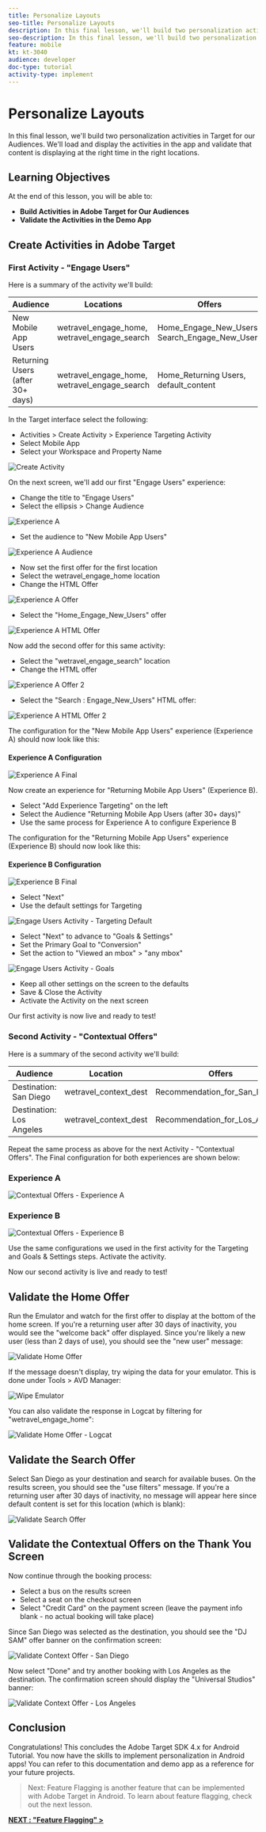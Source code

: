 ```yaml
---
title: Personalize Layouts
seo-title: Personalize Layouts
description: In this final lesson, we'll build two personalization activities in Target for our Audiences. We'll load and display the activities in the app and validate that content is displaying at the right time in the right locations.  
seo-description: In this final lesson, we'll build two personalization activities in Target for our Audiences. We'll load and display the activities in the app and validate that content is displaying at the right time in the right locations.
feature: mobile
kt: kt-3040
audience: developer
doc-type: tutorial
activity-type: implement
---
```


# Personalize Layouts

In this final lesson, we'll build two personalization activities in Target for our Audiences. We'll load and display the activities in the app and validate that content is displaying at the right time in the right locations.

## Learning Objectives

At the end of this lesson, you will be able to:

* **Build Activities in Adobe Target for Our Audiences**
* **Validate the Activities in the Demo App**

## Create Activities in Adobe Target

### First Activity - "Engage Users"

Here is a summary of the activity we'll build:

| Audience | Locations | Offers |
|---|---|---|
| New Mobile App Users | wetravel_engage_home, wetravel_engage_search | Home_Engage_New_Users, Search_Engage_New_Users |
| Returning Users (after 30+ days) | wetravel_engage_home, wetravel_engage_search | Home_Returning Users, default_content |

In the Target interface select the following:

* Activities > Create Activity > Experience Targeting Activity
* Select Mobile App
* Select your Workspace and Property Name

![Create Activity](assets/activity_create.jpg)

On the next screen, we'll add our first "Engage Users" experience:

* Change the title to "Engage Users"
* Select the ellipsis > Change Audience

![Experience A](assets/activity_engage_users_a.jpg)

* Set the audience to "New Mobile App Users"

![Experience A Audience](assets/activity_engage_users_a_audience.jpg)

* Now set the first offer for the first location
* Select the wetravel_engage_home location
* Change the HTML Offer

![Experience A Offer](assets/activity_engage_users_a_offer.jpg)

* Select the "Home_Engage_New_Users" offer

![Experience A HTML Offer](assets/activity_engage_users_a_html_offer.jpg)

Now add the second offer for this same activity:

* Select the "wetravel_engage_search" location
* Change the HTML offer

![Experience A Offer 2](assets/activity_engage_users_a_offer2.jpg)

* Select the "Search : Engage_New_Users" HTML offer:

![Experience A HTML Offer 2](assets/activity_engage_users_a_html_offer2.jpg)

The configuration for the "New Mobile App Users" experience (Experience A) should now look like this:

#### Experience A Configuration

![Experience A Final](assets/activity_engage_users_a_final.jpg)

Now create an experience for "Returning Mobile App Users" (Experience B).

* Select "Add Experience Targeting" on the left
* Select the Audience "Returning Mobile App Users (after 30+ days)"
* Use the same process for Experience A to configure Experience B

The configuration for the "Returning Mobile App Users" experience (Experience B) should now look like this:

#### Experience B Configuration

![Experience B Final](assets/activity_engage_users_b_final.jpg)

* Select "Next"
* Use the default settings for Targeting

![Engage Users Activity - Targeting Default](assets/activity_engage_users_targeting.jpg)

* Select "Next" to advance to "Goals & Settings"
* Set the Primary Goal to "Conversion"
* Set the action to "Viewed an mbox" > "any mbox"

![Engage Users Activity - Goals](assets/activity_engage_users_goals.jpg)

* Keep all other settings on the screen to the defaults
* Save & Close the Activity
* Activate the Activity on the next screen

Our first activity is now live and ready to test!

### Second Activity - "Contextual Offers"

Here is a summary of the second activity we'll build:

| Audience | Location | Offers |
| --- | --- | --- |
| Destination: San Diego | wetravel_context_dest | Recommendation_for_San_Diego |
| Destination: Los Angeles | wetravel_context_dest | Recommendation_for_Los_Angeles |

Repeat the same process as above for the next Activity - "Contextual Offers". The Final configuration for both experiences are shown below:

### Experience A

![Contextual Offers - Experience A](assets/activity_contextual_a_final.jpg)

### Experience B

![Contextual Offers - Experience B](assets/activity_contextual_b_final.jpg)

Use the same configurations we used in the first activity for the Targeting and Goals & Settings steps. Activate the activity.

Now our second activity is live and ready to test!

## Validate the Home Offer

Run the Emulator and watch for the first offer to display at the bottom of the home screen. If you're a returning user after 30 days of inactivity, you would see the "welcome back" offer displayed. Since you're likely a new user (less than 2 days of use), you should see the "new user" message:

![Validate Home Offer](assets/layout_home_validate.jpg)

If the message doesn't display, try wiping the data for your emulator. This is done under Tools > AVD Manager:

![Wipe Emulator](assets/layout_home_validate_avd_wipe.jpg)

You can also validate the response in Logcat by filtering for "wetravel_engage_home":

![Validate Home Offer - Logcat](assets/layout_home_validate_logcat.jpg)

## Validate the Search Offer

Select San Diego as your destination and search for available buses. On the results screen, you should see the "use filters" message. If you're a returning user after 30 days of inactivity, no message will appear here since default content is set for this location (which is blank):

![Validate Search Offer](assets/layout_search_validate.jpg)

## Validate the Contextual Offers on the Thank You Screen

Now continue through the booking process:

* Select a bus on the results screen
* Select a seat on the checkout screen
* Select "Credit Card" on the payment screen (leave the payment info blank - no actual booking will take place)

Since San Diego was selected as the destination, you should see the "DJ SAM" offer banner on the confirmation screen:

![Validate Context Offer - San Diego](assets/layout_context_san_diego.jpg)

Now select "Done" and try another booking with Los Angeles as the destination. The confirmation screen should display the "Universal Studios" banner:

![Validate Context Offer - Los Angeles](assets/layout_context_los_angeles.jpg)

## Conclusion

Congratulations! This concludes the Adobe Target SDK 4.x for Android Tutorial. You now have the skills to implement personalization in Android apps! You can refer to this documentation and demo app as a reference for your future projects.

>Next: Feature Flagging is another feature that can be implemented with Adobe Target in Android. To learn about feature flagging, check out the next lesson.

**[NEXT :  "Feature Flagging" >](download-and-update-the-sample-app.md)**
